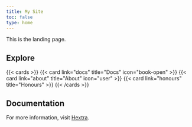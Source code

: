 ```yaml
---
title: My Site
toc: false
type: home
---
```


This is the landing page.

## Explore

{{< cards >}}
  {{< card link="docs" title="Docs" icon="book-open" >}}
  {{< card link="about" title="About" icon="user" >}}
	 {{< card link="honours" title="Honours" >}}
{{< /cards >}}

## Documentation

For more information, visit [Hextra](https://imfing.github.io/hextra).
